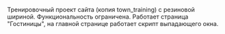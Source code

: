 Тренировочный проект сайта (копия town_training) с резиновой шириной. 
Функциональность ограничена. Работает страница "Гостиницы", на главной странице работает скрипт выпадающего окна.
